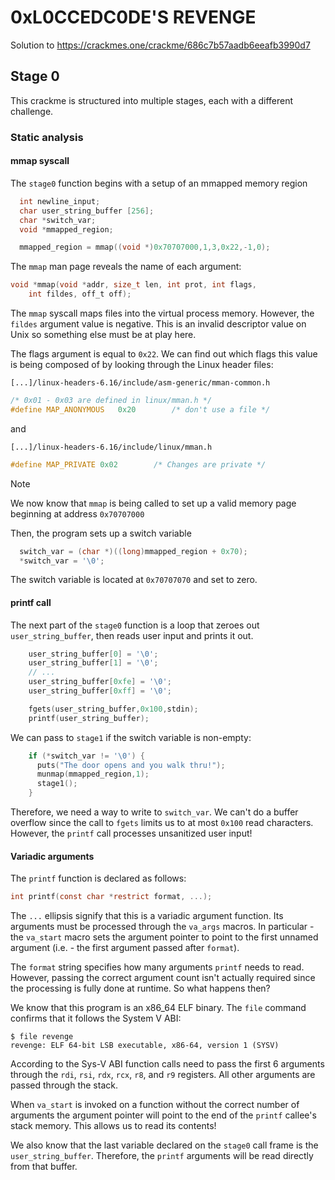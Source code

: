 # 0xL0CCEDC0DE'S REVENGE
Solution to https://crackmes.one/crackme/686c7b57aadb6eeafb3990d7

## Stage 0
This crackme is structured into multiple stages, each with a different challenge.
### Static analysis
#### mmap syscall
The `stage0` function begins with a setup of an mmapped memory region
```c
  int newline_input;
  char user_string_buffer [256];
  char *switch_var;
  void *mmapped_region;

  mmapped_region = mmap((void *)0x70707000,1,3,0x22,-1,0);
```

The `mmap` man page reveals the name of each argument:
```c
void *mmap(void *addr, size_t len, int prot, int flags, 
    int fildes, off_t off);
```

The `mmap` syscall maps files into the virtual process memory. However, the
`fildes` argument value is negative. This is an invalid descriptor value on Unix
so something else must be at play here.

The flags argument is equal to `0x22`. We can find out which flags this value is
being composed of by looking through the Linux header files:

`[...]/linux-headers-6.16/include/asm-generic/mman-common.h`
```c
/* 0x01 - 0x03 are defined in linux/mman.h */
#define MAP_ANONYMOUS	0x20		/* don't use a file */
```

and

`[...]/linux-headers-6.16/include/linux/mman.h`
```c
#define MAP_PRIVATE	0x02		/* Changes are private */
```

> [!NOTE]
> We now know that `mmap` is being called to set up a valid memory page beginning
> at address `0x70707000`

Then, the program sets up a switch variable

```c
  switch_var = (char *)((long)mmapped_region + 0x70);
  *switch_var = '\0';
```

The switch variable is located at `0x70707070` and set to zero.

#### printf call
The next part of the `stage0` function is a loop that zeroes out
`user_string_buffer`, then reads user input and prints it out.

```c
    user_string_buffer[0] = '\0';
    user_string_buffer[1] = '\0';
    // ...
    user_string_buffer[0xfe] = '\0';
    user_string_buffer[0xff] = '\0';

    fgets(user_string_buffer,0x100,stdin);
    printf(user_string_buffer);
```

We can pass to `stage1` if the switch variable is non-empty:

```c
    if (*switch_var != '\0') {
      puts("The door opens and you walk thru!");
      munmap(mmapped_region,1);
      stage1();
    }
```

Therefore, we need a way to write to `switch_var`.
We can't do a buffer overflow since the call to `fgets` limits us to at most
`0x100` read characters. However, the `printf` call processes unsanitized user
input!

#### Variadic arguments
The `printf` function is declared as follows:

```c
int printf(const char *restrict format, ...);
```

The `...` ellipsis signify that this is a variadic argument function.
Its arguments must be processed through the `va_args` macros. In particular -
the `va_start` macro sets the argument pointer to point to the first unnamed
argument (i.e. - the first argument passed after `format`).

The `format` string specifies how many arguments `printf` needs to read. However,
passing the correct argument count isn't actually required since the processing
is fully done at runtime. So what happens then?

We know that this program is an x86\_64 ELF binary. The `file` command confirms
that it follows the System V ABI:

```
$ file revenge
revenge: ELF 64-bit LSB executable, x86-64, version 1 (SYSV)
```

According to the Sys-V ABI function calls need to pass the first 6 arguments
through the `rdi`, `rsi`, `rdx`, `rcx`, `r8`, and `r9` registers. All other
arguments are passed through the stack.

When `va_start` is invoked on a function without the correct number of arguments
the argument pointer will point to the end of the `printf` callee's stack memory.
This allows us to read its contents!

We also know that the last variable declared on the `stage0` call frame is the
`user_string_buffer`. Therefore, the `printf` arguments will be read directly
from that buffer.
